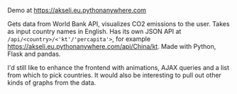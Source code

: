 Demo at https://akseli.eu.pythonanywhere.com

Gets data from World Bank API, visualizes CO2 emissions to the user. Takes as input country names in English. Has its own JSON API at `/api/<country>/<'kt'/'percapita'>`, for example https://akseli.eu.pythonanywhere.com/api/China/kt. Made with Python, Flask and pandas.

I'd still like to enhance the frontend with animations, AJAX queries and a list from which to pick countries. It would also be interesting to pull out other kinds of graphs from the data.
